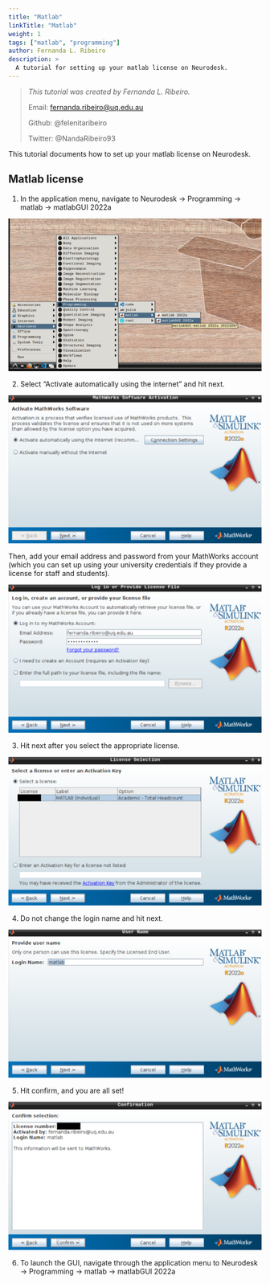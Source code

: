 ```yaml
---
title: "Matlab"
linkTitle: "Matlab"
weight: 1
tags: ["matlab", "programming"]
author: Fernanda L. Ribeiro
description: > 
  A tutorial for setting up your matlab license on Neurodesk.
---
```



> _This tutorial was created by Fernanda L. Ribeiro._ 
>
> Email: fernanda.ribeiro@uq.edu.au
>
> Github: @felenitaribeiro
>
> Twitter: @NandaRibeiro93
>
<!-- Fill in your personal details above so that we can credit the tutorial to you. Feel free to add any additional contact details i.e. website, or remove those that are irrelevant -->

This tutorial documents how to set up your matlab license on Neurodesk. 

## Matlab license

1. In the application menu, navigate to Neurodesk → Programming → matlab → matlabGUI 2022a

![1_menu](/static/matlab/0_appmenu.png '1_menu')

2. Select “Activate automatically using the internet” and hit next. 

![2_matlabgui](/static/matlab/1_matlabgui.png '2_matlabgui')

Then, add your email address and password from your MathWorks account (which you can set up using your university credentials if they provide a license for staff and students).

![2_login](/static/matlab/2_login.png '2_login')

3. Hit next after you select the appropriate license.

![3_license](/static/matlab/3_license.png '3_license')

4. Do not change the login name and hit next.

![4_username](/static/matlab/4_username.png '4_username')

5. Hit confirm, and you are all set!

![5_confirm](/static/matlab/5_confirm.png '5_confirm')

6. To launch the GUI, navigate through the application menu to Neurodesk → Programming → matlab → matlabGUI 2022a